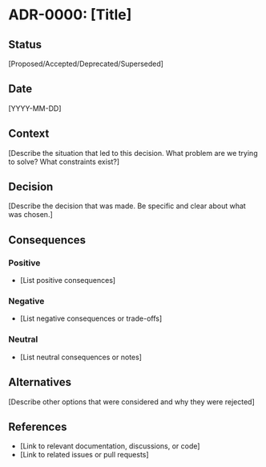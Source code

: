# ADR-0000: [Title]

## Status

[Proposed/Accepted/Deprecated/Superseded]

## Date

[YYYY-MM-DD]

## Context

[Describe the situation that led to this decision. What problem are we trying to solve? What constraints exist?]

## Decision

[Describe the decision that was made. Be specific and clear about what was chosen.]

## Consequences

### Positive

- [List positive consequences]

### Negative

- [List negative consequences or trade-offs]

### Neutral

- [List neutral consequences or notes]

## Alternatives

[Describe other options that were considered and why they were rejected]

## References

- [Link to relevant documentation, discussions, or code]
- [Link to related issues or pull requests]
